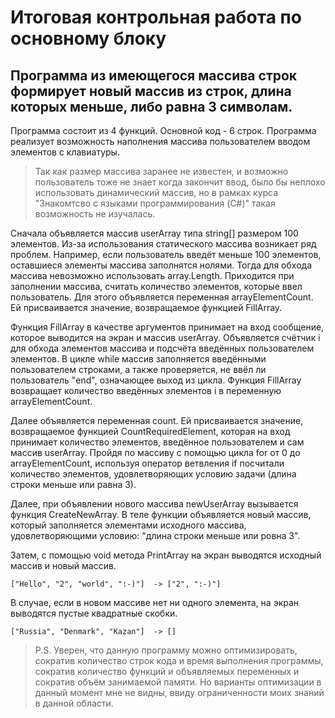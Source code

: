 # Итоговая контрольная работа по основному блоку

## Программа из имеющегося массива строк формирует новый массив из строк, длина которых меньше, либо равна 3 символам.

Программа состоит из 4 функций. Основной код - 6 строк.
Программа реализует возможность наполнения массива пользователем вводом элементов с клавиатуры. 
>Так как размер массива
>заранее не известен, и возможно пользователь тоже не знает когда закончит ввод, было бы неплохо использовать динамический массив, но в рамках курса "Знакомтсво с языками программирования (C#)" такая возможность не изучалась. 

Сначала объявляется массив userArray типа string[] размером 100 элементов. Из-за использования статического массива возникает ряд проблем. Например, если пользователь введёт меньше 100 элементов, оставшиеся элементы массива заполнятся нолями. Тогда для обхода массива невозможно использовать array.Length. Приходится при заполнении массива, считать количество элементов, которые ввел пользователь. Для этого объявляется переменная arrayElementCount. Ей присваивается значение, возвращаемое функцией FillArray.

Функция FillArray в качестве аргументов принимает на вход сообщение, которое выводится на экран и массив userArray. Объявляется счётчик i для обхода элементов массива и подсчёта введённых пользователем элементов. В цикле while массив заполняется введёнными пользователем строками, а также проверяется, не ввёл ли пользователь "end", означающее выход из цикла. Функция FillArray возвращает количество введённых элементов i в переменную arrayElementCount.

Далее объявляется переменная count. Ей присваивается значение, возвращаемое функцией CountRequiredElement, которая на вход принимает количество элементов, введённое пользователем и сам массив userArray. Пройдя по массиву с помощью цикла for от 0 до arrayElementCount, используя оператор ветвления if посчитали количество элементов, удовлетворяющих условию задачи (длина строки меньше или равна 3).

Далее, при объявлении нового массива newUserArray вызывается функция CreateNewArray. В теле функции объявляется новый массив, который заполняется элементами исходного массива, удовлетворяющими условию: "длина строки меньше или ровна 3". 

Затем, с помощью void метода PrintArray на экран выводятся исходный массив и новый массив. 
```
["Hello", "2", "world", ":-)"]  -> ["2", ":-)"] 
```
В случае, если в новом массиве нет ни одного элемента, на экран выводятся пустые квадратные скобки.
```
["Russia", "Denmark", "Kazan"]  -> []
```

>P.S. Уверен, что данную программу можно оптимизировать, сократив количество строк кода и время выполнения программы, сократив количество функций и объявляемых переменных и сократив объём занимаемой памяти. Но варианты оптимизации в данный момент мне не видны, ввиду ограниченности моих знаний в данной области.